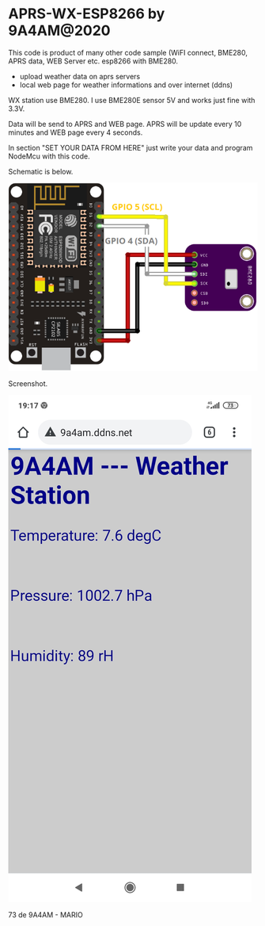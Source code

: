 # APRS-WX-ESP8266 by 9A4AM@2020
This code is product of many other code sample (WiFI connect, BME280, APRS data, WEB Server etc.
esp8266 with BME280.
- upload weather data on aprs servers
- local web page for weather informations and over internet (ddns)

WX station use BME280.
I use BME280E sensor 5V and works just fine with 3.3V.

Data will be send to APRS and WEB page.
APRS will be update every 10 minutes and WEB page every 4 seconds.


In section "SET YOUR DATA FROM HERE" just write your data and program NodeMcu with this code.

Schematic is below.

![alt text](https://github.com/9A4AM/APRS-WX-ESP8266/blob/main/ESP8266-BME280-Arduino-IDE.png?raw=true)


Screenshot.

![alt text](https://github.com/9A4AM/APRS-WX-ESP8266/blob/main/Screenshot.jpg?raw=true)

73 de 9A4AM - MARIO
